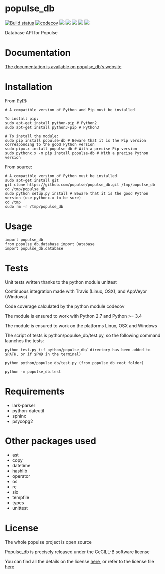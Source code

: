 # populse_db
[//]: [![](https://travis-ci.org/populse/populse_db.svg?branch=master)](https://travis-ci.org/populse/populse_db)
[![Build status](https://ci.appveyor.com/api/projects/status/exyixo4o0osns6tn/branch/master?svg=true)](https://ci.appveyor.com/project/populse/populse-db-6gndf/branch/master)
[![codecov](https://codecov.io/gh/populse/populse_db/branch/master/graph/badge.svg?token=sTgorGiZ7w)](https://codecov.io/gh/populse/populse_db)
[![](https://img.shields.io/badge/license-CeCILL--B-blue.svg)](https://github.com/populse/populse_db/blob/master/LICENSE.en)
[![](https://img.shields.io/pypi/v/populse_db.svg)](https://pypi.python.org/pypi/populse_db/)
[![](https://img.shields.io/pypi/status/populse_db.svg)](https://pypi.python.org/pypi/populse_db/)
[![](https://img.shields.io/badge/python-2.7%2C%203.4%2C%203.5%2C%203.6%2C%203.7%203.8%203.9-yellow.svg)](#)
[![](https://img.shields.io/badge/platform-Linux%2C%20OSX%2C%20Windows-orange.svg)](#)

Database API for Populse

# Documentation

[The documentation is available on populse_db's website](https://populse.github.io/populse_db)
	
# Installation

From [PyPI](https://pypi.org/project/populse-db/):

    # A compatible version of Python and Pip must be installed
   
    To install pip:
    sudo apt-get install python-pip # Python2
    sudo apt-get install python3-pip # Python3
   
    # To install the module:
    sudo pip install populse-db # Beware that it is the Pip version corresponding to the good Python version
    sudo pipx.x install populse-db # With a precise Pip version
    sudo pythonx.x -m pip install populse-db # With a precise Python version

From source:

    # A compatible version of Python must be installed
    sudo apt-get install git
    git clone https://github.com/populse/populse_db.git /tmp/populse_db
    cd /tmp/populse_db
    sudo python setup.py install # Beware that it is the good Python version (use pythonx.x to be sure)
    cd /tmp
    sudo rm -r /tmp/populse_db

# Usage

	import populse_db                          
	from populse_db.database import Database   
	import populse_db.database                 
	
# Tests

Unit tests written thanks to the python module unittest

Continuous integration made with Travis (Linux, OSX), and AppVeyor (Windows)

Code coverage calculated by the python module codecov

The module is ensured to work with Python 2.7 and Python >= 3.4

The module is ensured to work on the platforms Linux, OSX and Windows

The script of tests is python/populse_db/test.py, so the following command launches the tests:
	
	python test.py (if python/populse_db/ directory has been added to $PATH, or if $PWD in the terminal)
        
	python python/populse_db/test.py (from populse_db root folder)
	
	python -m populse_db.test
	
# Requirements

* lark-parser
* python-dateutil
* sphinx
* psycopg2

# Other packages used

  * ast
  * copy
  * datetime
  * hashlib
  * operator
  * os
  * re
  * six
  * tempfile
  * types
  * unittest
  
  # License
  
  The whole populse project is open source
  
  Populse_db is precisely released under the CeCILL-B software license
  
  You can find all the details on the license [here](http://www.cecill.info/licences/Licence_CeCILL-B_V1-en.html), or refer to the license file [here](https://github.com/populse/populse_db/blob/master/LICENSE.en)
